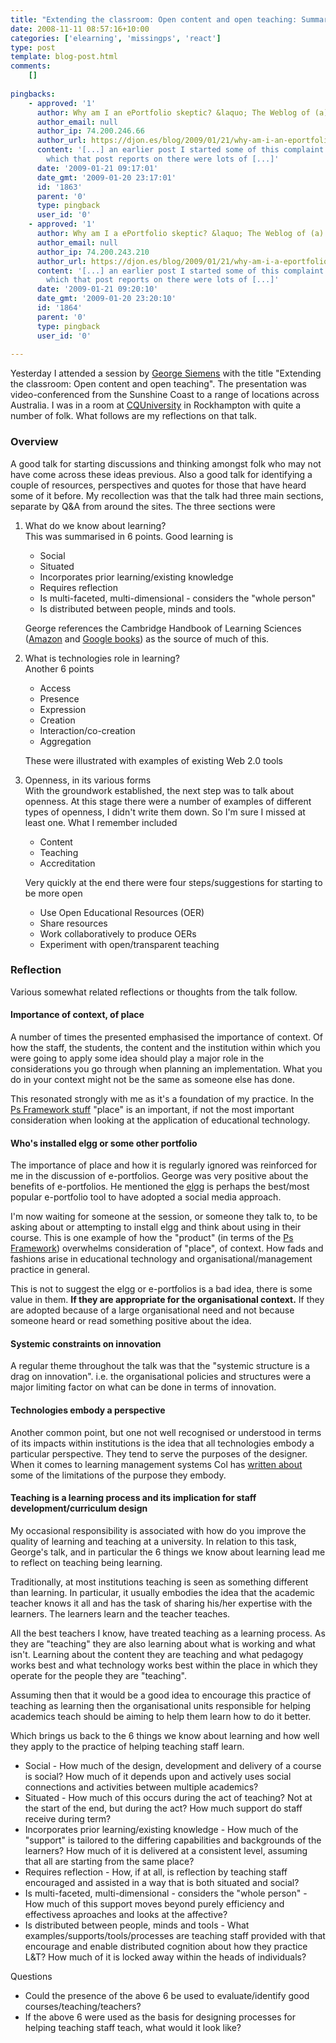```yaml
---
title: "Extending the classroom: Open content and open teaching: Summary and reflection"
date: 2008-11-11 08:57:16+10:00
categories: ['elearning', 'missingps', 'react']
type: post
template: blog-post.html
comments:
    []
    
pingbacks:
    - approved: '1'
      author: Why am I an ePortfolio skeptic? &laquo; The Weblog of (a) David Jones
      author_email: null
      author_ip: 74.200.246.66
      author_url: https://djon.es/blog/2009/01/21/why-am-i-an-eportfolio-skeptic/
      content: '[...] an earlier post I started some of this complaint. In the session
        which that post reports on there were lots of [...]'
      date: '2009-01-21 09:17:01'
      date_gmt: '2009-01-20 23:17:01'
      id: '1863'
      parent: '0'
      type: pingback
      user_id: '0'
    - approved: '1'
      author: Why am I a ePortfolio skeptic? &laquo; The Weblog of (a) David Jones
      author_email: null
      author_ip: 74.200.243.210
      author_url: https://djon.es/blog/2009/01/21/why-am-i-a-eportfolio-skeptic/
      content: '[...] an earlier post I started some of this complaint. In the session
        which that post reports on there were lots of [...]'
      date: '2009-01-21 09:20:10'
      date_gmt: '2009-01-20 23:20:10'
      id: '1864'
      parent: '0'
      type: pingback
      user_id: '0'
    
---
```

Yesterday I attended a session by [George Siemens](http://www.elearnspace.org/blog/) with the title "Extending the classroom: Open content and open teaching". The presentation was video-conferenced from the Sunshine Coast to a range of locations across Australia. I was in a room at [CQUniversity](http://www.cqu.edu.au/) in Rockhampton with quite a number of folk. What follows are my reflections on that talk.

### Overview

A good talk for starting discussions and thinking amongst folk who may not have come across these ideas previous. Also a good talk for identifying a couple of resources, perspectives and quotes for those that have heard some of it before. My recollection was that the talk had three main sections, separate by Q&A from around the sites. The three sections were

1. What do we know about learning?  
    This was summarised in 6 points. Good learning is
    
    - Social
    - Situated
    - Incorporates prior learning/existing knowledge
    - Requires reflection
    - Is multi-faceted, multi-dimensional - considers the "whole person"
    - Is distributed between people, minds and tools.
    
    George references the Cambridge Handbook of Learning Sciences ([Amazon](http://www.amazon.com/Cambridge-Handbook-Learning-Sciences/dp/0521607779) and [Google books](http://books.google.com.au/books?id=lWGLNdAsCRwC&dq=cambridge+handbook+of+learning+sciences&pg=PP1&ots=85BTdKpiAx&source=bn&sig=LU8OlGY8fEcvs_rVrBNlM8K9Soo&hl=en&sa=X&oi=book_result&resnum=4&ct=result)) as the source of much of this.
    
2. What is technologies role in learning?  
    Another 6 points
    
    - Access
    - Presence
    - Expression
    - Creation
    - Interaction/co-creation
    - Aggregation
    
    These were illustrated with examples of existing Web 2.0 tools
    
3. Openness, in its various forms  
    With the groundwork established, the next step was to talk about openness. At this stage there were a number of examples of different types of openness, I didn't write them down. So I'm sure I missed at least one. What I remember included
    
    - Content
    - Teaching
    - Accreditation
    
    Very quickly at the end there were four steps/suggestions for starting to be more open
    
    - Use Open Educational Resources (OER)
    - Share resources
    - Work collaboratively to produce OERs
    - Experiment with open/transparent teaching

### Reflection

Various somewhat related reflections or thoughts from the talk follow.

#### Importance of context, of place

A number of times the presented emphasised the importance of context. Of how the staff, the students, the content and the institution within which you were going to apply some idea should play a major role in the considerations you go through when planning an implementation. What you do in your context might not be the same as someone else has done.

This resonated strongly with me as it's a foundation of my practice. In the [Ps Framework stuff](/blog2/publications/the-ps-framework-mapping-the-landscape-for-the-plescquni-project/) "place" is an important, if not the most important consideration when looking at the application of educational technology.

#### Who's installed elgg or some other portfolio

The importance of place and how it is regularly ignored was reinforced for me in the discussion of e-portfolios. George was very positive about the benefits of e-portfolios. He mentioned the [elgg](http://elgg.org/) is perhaps the best/most popular e-portfolio tool to have adopted a social media approach.

I'm now waiting for someone at the session, or someone they talk to, to be asking about or attempting to install elgg and think about using in their course. This is one example of how the "product" (in terms of the [Ps Framework](/blog2/publications/the-ps-framework-mapping-the-landscape-for-the-plescquni-project/)) overwhelms consideration of "place", of context. How fads and fashions arise in educational technology and organisational/management practice in general.

This is not to suggest the elgg or e-portfolios is a bad idea, there is some value in them. **If they are appropriate for the organisational context.** If they are adopted because of a large organisational need and not because someone heard or read something positive about the idea.

#### Systemic constraints on innovation

A regular theme throughout the talk was that the "systemic structure is a drag on innovation". i.e. the organisational policies and structures were a major limiting factor on what can be done in terms of innovation.

#### Technologies embody a perspective

Another common point, but one not well recognised or understood in terms of its impacts within institutions is the idea that all technologies embody a particular perspective. They tend to serve the purposes of the designer. When it comes to learning management systems Col has [written about](/blog2/publications/learning-networks-harnessing-the-power-of-online-communities-for-discipline-and-lifelong-learning/) some of the limitations of the purpose they embody.

#### Teaching is a learning process and its implication for staff development/curriculum design

My occasional responsibility is associated with how do you improve the quality of learning and teaching at a university. In relation to this task, George's talk, and in particular the 6 things we know about learning lead me to reflect on teaching being learning.

Traditionally, at most institutions teaching is seen as something different than learning. In particular, it usually embodies the idea that the academic teacher knows it all and has the task of sharing his/her expertise with the learners. The learners learn and the teacher teaches.

All the best teachers I know, have treated teaching as a learning process. As they are "teaching" they are also learning about what is working and what isn't. Learning about the content they are teaching and what pedagogy works best and what technology works best within the place in which they operate for the people they are "teaching".

Assuming then that it would be a good idea to encourage this practice of teaching as learning then the organisational units responsible for helping academics teach should be aiming to help them learn how to do it better.

Which brings us back to the 6 things we know about learning and how well they apply to the practice of helping teaching staff learn.

- Social - How much of the design, development and delivery of a course is social? How much of it depends upon and actively uses social connections and activities between multiple academics?
- Situated - How much of this occurs during the act of teaching? Not at the start of the end, but during the act? How much support do staff receive during term?
- Incorporates prior learning/existing knowledge - How much of the "support" is tailored to the differing capabilities and backgrounds of the learners? How much of it is delivered at a consistent level, assuming that all are starting from the same place?
- Requires reflection - How, if at all, is reflection by teaching staff encouraged and assisted in a way that is both situated and social?
- Is multi-faceted, multi-dimensional - considers the "whole person" - How much of this support moves beyond purely efficiency and effectivess aproaches and looks at the affective?
- Is distributed between people, minds and tools - What examples/supports/tools/processes are teaching staff provided with that encourage and enable distributed cognition about how they practice L&T? How much of it is locked away within the heads of individuals?

Questions

- Could the presence of the above 6 be used to evaluate/identify good courses/teaching/teachers?
- If the above 6 were used as the basis for designing processes for helping teaching staff teach, what would it look like?